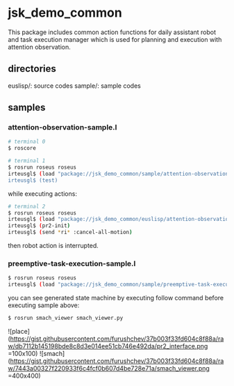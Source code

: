 jsk_demo_common
===

This package includes common action functions for daily assistant robot
and task execution manager which is used for planning and execution with attention observation.

## directories

euslisp/: source codes
sample/: sample codes

## samples

### attention-observation-sample.l

```bash
# terminal 0
$ roscore
```

```bash
# terminal 1
$ rosrun roseus roseus
irteusgl$ (load "package://jsk_demo_common/sample/attention-observation-sample.l)
irteusgl$ (test)
```

while executing actions:

```bash
# terminal 2
$ rosrun roseus roseus
irteusgl$ (load "package://jsk_demo_common/euslisp/attention-observation.l")
irteusgl$ (pr2-init)
irteusgl$ (send *ri* :cancel-all-motion)
```

then robot action is interrupted.

### preemptive-task-execution-sample.l

```bash
$ rosrun roseus roseus
irteusgl$ (load "package://jsk_demo_common/sample/preemptive-task-execution-sample.l")
```

you can see generated state machine by executing follow command before executing sample above:

```bash
$ rosrun smach_viewer smach_viewer.py
```

![place](https://gist.githubusercontent.com/furushchev/37b003f33fd604c8f88a/raw/db7112b145198bde8c8d3e014ee51cb746e492da/pr2_interface.png =100x100)
![smach](https://gist.githubusercontent.com/furushchev/37b003f33fd604c8f88a/raw/7443a00327f220933f6c4fcf0b607d4be728e71a/smach_viewer.png =400x400)
